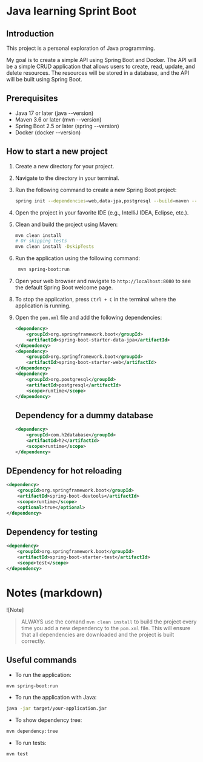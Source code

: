 # Java learning Sprint Boot
## Introduction
This project is a personal exploration of Java programming.

My goal is to create a simple API using Spring Boot and Docker. The API will be a simple CRUD application that allows users to create, read, update, and delete resources.
The resources will be stored in a database, and the API will be built using Spring Boot.

## Prerequisites
- Java 17 or later (java --version)
- Maven 3.6 or later (mvn --version)
- Spring Boot 2.5 or later (spring --version)
- Docker (docker --version)

## How to start a new project
1. Create a new directory for your project.
2. Navigate to the directory in your terminal.
3. Run the following command to create a new Spring Boot project:
   ```bash
   spring init --dependencies=web,data-jpa,postgresql --build=maven --java-version=17 --packaging=jar --extract .
   ```
4. Open the project in your favorite IDE (e.g., IntelliJ IDEA, Eclipse, etc.).
5. Clean and build the project using Maven:
   ```bash
   mvn clean install
   # Or skipping tests
   mvn clean install -DskipTests
   ```
6. Run the application using the following command:
   ```bash
    mvn spring-boot:run
    ```
7. Open your web browser and navigate to `http://localhost:8080` to see the default Spring Boot welcome page.
8. To stop the application, press `Ctrl + C` in the terminal where the application is running.
    
9. Open the `pom.xml` file and add the following dependencies:
   ```xml
   <dependency>
       <groupId>org.springframework.boot</groupId>
       <artifactId>spring-boot-starter-data-jpa</artifactId>
   </dependency>
   <dependency>
       <groupId>org.springframework.boot</groupId>
       <artifactId>spring-boot-starter-web</artifactId>
   </dependency>
   <dependency>
       <groupId>org.postgresql</groupId>
       <artifactId>postgresql</artifactId>
       <scope>runtime</scope>
   </dependency>
   ```

   ## Dependency for a dummy database
   ```xml
   <dependency>
       <groupId>com.h2database</groupId>
       <artifactId>h2</artifactId>
       <scope>runtime</scope>
   </dependency>
   ```
 
 ## DEpendency for hot reloading
   ```xml
   <dependency>
       <groupId>org.springframework.boot</groupId>
       <artifactId>spring-boot-devtools</artifactId>
       <scope>runtime</scope>
       <optional>true</optional>
   </dependency>
   ```
   ## Dependency for testing
   ```xml
   <dependency>
       <groupId>org.springframework.boot</groupId>
       <artifactId>spring-boot-starter-test</artifactId>
       <scope>test</scope>
   </dependency>
   ```

# Notes (markdown)
![Note]
> ALWAYS use the comand `mvn clean install` to build the project every time you add a new dependency to the `pom.xml` file. This will ensure that all dependencies are downloaded and the project is built correctly.

## Useful commands
- To run the application:
```bash
mvn spring-boot:run
```
- To run the application with Java:
```bash
java -jar target/your-application.jar
```
- To show dependency tree:
```bash
mvn dependency:tree
```
- To run tests:
```bash
mvn test
```
    
